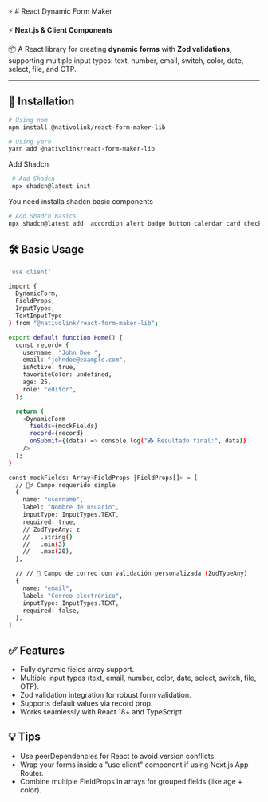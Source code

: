 ⚡️  # React Dynamic Form Maker

⚡️ **Next.js & Client Components**



📦 A React library for creating **dynamic forms** with **Zod validations**, supporting multiple input types: text, number, email, switch, color, date, select, file, and OTP.

---

## 📌 Installation

```bash
# Using npm
npm install @nativolink/react-form-maker-lib

# Using yarn
yarn add @nativolink/react-form-maker-lib
```

 Add Shadcn
 ```bash 
  # Add Shadcn 
  npx shadcn@latest init
 ```
 You need installa shadcn basic components
 ```bash 
 # Add Shadcn Basics
 npx shadcn@latest add  accordion alert badge button calendar card checkbox dialog popover form input label select sonner tooltip switch textarea input-otp collapsible input-group 
 ```



##  🛠️ Basic Usage

```bash
'use client'

import { 
  DynamicForm,
  FieldProps,
  InputTypes,
  TextInputType
} from "@nativolink/react-form-maker-lib";

export default function Home() {
  const record= {
    username: "John Doe ",
    email: "johndoe@example.com",
    isActive: true,
    favoriteColor: undefined,
    age: 25,
    role: "editor",
  };

  return (
    <DynamicForm
      fields={mockFields}
      record={record}
      onSubmit={(data) => console.log("📤 Resultado final:", data)}
    />
  );
}

const mockFields: Array<FieldProps |FieldProps[]> = [
  // 🧍‍♂️ Campo requerido simple
  {
    name: "username",
    label: "Nombre de usuario",
    inputType: InputTypes.TEXT,
    required: true,
    // ZodTypeAny: z
    //   .string()
    //   .min(3)
    //   .max(20),
  },

  // // 📧 Campo de correo con validación personalizada (ZodTypeAny)
  {
    name: "email",
    label: "Correo electrónico",
    inputType: InputTypes.TEXT,
    required: false,
  },
]
```


## ✅ Features
  - Fully dynamic fields array support.
  - Multiple input types (text, email, number, color, date, select, switch, file, OTP).
  - Zod validation integration for robust form validation.
  - Supports default values via record prop.
  - Works seamlessly with React 18+ and TypeScript.

## 💡 Tips
  - Use peerDependencies for React to avoid version conflicts.
  - Wrap your forms inside a "use client" component if using Next.js App Router.
- Combine multiple FieldProps in arrays for grouped fields (like age + color).